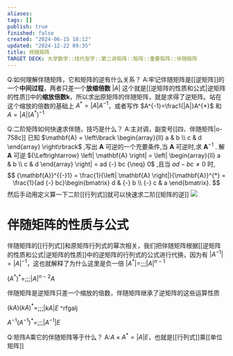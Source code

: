 ```yaml
---
aliases: 
tags: []
publish: true
finished: false
created: "2024-06-15 18:12"
updated: "2024-12-22 09:35"
title: 伴随矩阵
TARGET DECK: 大学数学::线代张宇::第二讲矩阵::矩阵::重要矩阵::伴随矩阵
---
```

Q:如何理解伴随矩阵，它和矩阵的逆有什么关系？
A:牢记伴随矩阵是[[逆矩阵]]的一个**中间过程**，两者只差一个**放缩倍数** $|A|$ 这个就是[[逆矩阵的性质和公式|逆矩阵的性质]]中的**缩放倍数k**，所以求出原矩阵的伴随矩阵，就是求得了逆矩阵。站在这个缩放的倍数的基础上 $A^*=\left|A\right|A^{-1}$，或者写作 $A^{-1}=\frac1{|A|}A^{*}$ 和 $A=|A|(A^*)^{-1}$

Q:二阶矩阵如何快速求伴随，技巧是什么？
A:主对调，副变号[[四、伴随矩阵|o-758c]]
已知 $\mathbf{A} = \left\lbrack \begin{array}{ll} a & b \\ c & d \end{array} \right\rbrack$ ,写出 $\mathbf{A}$ 可逆的一个充要条件,当 $\mathbf{A}$ 可逆时,求 ${\mathbf{A}}^{{-}1}$ .
解 $\mathbf{A}$ 可逆 ${\Leftrightarrow} \left| \mathbf{A} \right| = \left| \begin{array}{ll} a & b \\ c & d \end{array} \right| = ad {-} bc {\neq} 0$ ,且当 $ad {-} bc {\neq} 0$ 时,
$$
{\mathbf{A}}^{{-}1} = \frac{1}{\left| \mathbf{A} \right|}{\mathbf{A}}^{*} = \frac{1}{ad {-} bc}\begin{bmatrix} d & {-} b \\  {-} c & a \end{bmatrix}.
$$
然后手动用定义算一下二阶[[行列式]]就可以快速求二阶[[矩阵的逆]]
![](https://img.hwenyi.tech/202410151509527.webp)

# 伴随矩阵的性质与公式
伴随矩阵的[[行列式]]和原矩阵行列式的幂次相关，我们把伴随矩阵根据[[逆矩阵的性质和公式|逆矩阵的性质]]中的逆矩阵的行列式的公式进行代换，因为有 $|A^{-1}|=|A|^{-1}$，这也就解释了为什么这里是负一倍
$\left|A^*\right|=$;;;$\left|A\right|^{n-1}$

$(A^*)^*=$;;;$\left|A\right|^{n-2}A$

伴随矩阵是逆矩阵只差一个缩放的倍数，伴随矩阵继承了逆矩阵的这些运算性质

$(kA)(kA)^*=$;;;$\left|kA\right|E$ ^rfgalj

$A^{-1}(A^{-1})^{*}=$;;;$\left|A^{-1}\right|E$

Q:矩阵A乘它的伴随矩阵等于什么？
A:$A\times A^{*}=|A|E$，也就是[[行列式]]乘[[单位矩阵]]
